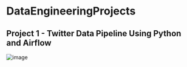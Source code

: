 # DataEngineeringProjects
## Project 1 - Twitter Data Pipeline Using Python and Airflow
![image](https://user-images.githubusercontent.com/13115110/199973236-59f074cb-db8a-4735-aa8d-086550083a26.png)

